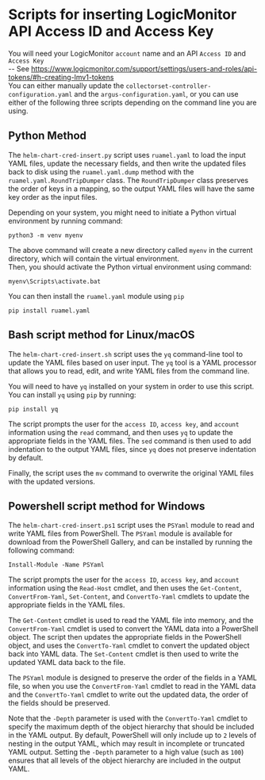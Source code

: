 # Scripts for inserting LogicMonitor API Access ID and Access Key
You will  need your LogicMonitor `account` name and an API `Access ID` and `Access Key` <br>
-- See https://www.logicmonitor.com/support/settings/users-and-roles/api-tokens/#h-creating-lmv1-tokens <br>
You can either manually update the `collectorset-controller-configuration.yaml` and the `argus-configuration.yaml`, or you can use either of the following three scripts depending on the command line you are using.

## Python Method
The `helm-chart-cred-insert.py` script uses `ruamel.yaml` to load the input YAML files, update the necessary fields, and then write the updated files back to disk using the `ruamel.yaml.dump` method with the `ruamel.yaml.RoundTripDumper` class. The `RoundTripDumper` class preserves the order of keys in a mapping, so the output YAML files will have the same key order as the input files.

Depending on your system, you might need to initiate a Python virtual environment by running command:
```
python3 -m venv myenv
```
The above command will create a new directory called `myenv` in the current directory, which will contain the virtual environment. <br>
Then, you should activate the Python virtual environment using command:
```
myenv\Scripts\activate.bat
```
You can then install the `ruamel.yaml` module using `pip`
```
pip install ruamel.yaml
```

## Bash script method for Linux/macOS
The `helm-chart-cred-insert.sh` script uses the `yq` command-line tool to update the YAML files based on user input. The `yq` tool is a YAML processor that allows you to read, edit, and write YAML files from the command line.

You will need to have `yq` installed on your system in order to use this script. You can install `yq` using `pip` by running:
```
pip install yq
```
The script prompts the user for the `access ID`, `access key`, and `account` information using the `read` command, and then uses `yq` to update the appropriate fields in the YAML files. The `sed` command is then used to add indentation to the output YAML files, since `yq` does not preserve indentation by default.

Finally, the script uses the `mv` command to overwrite the original YAML files with the updated versions.

## Powershell script method for Windows
The `helm-chart-cred-insert.ps1` script uses the `PSYaml` module to read and write YAML files from PowerShell. The `PSYaml` module is available for download from the PowerShell Gallery, and can be installed by running the following command:
```
Install-Module -Name PSYaml
```
The script prompts the user for the `access ID`, `access key`, and `account` information using the `Read-Host` cmdlet, and then uses the `Get-Content`, `ConvertFrom-Yaml`, `Set-Content`, and `ConvertTo-Yaml` cmdlets to update the appropriate fields in the YAML files.

The `Get-Content` cmdlet is used to read the YAML file into memory, and the `ConvertFrom-Yaml` cmdlet is used to convert the YAML data into a PowerShell object. The script then updates the appropriate fields in the PowerShell object, and uses the `ConvertTo-Yaml` cmdlet to convert the updated object back into YAML data. The `Set-Content` cmdlet is then used to write the updated YAML data back to the file.

The `PSYaml` module is designed to preserve the order of the fields in a YAML file, so when you use the `ConvertFrom-Yaml` cmdlet to read in the YAML data and the `ConvertTo-Yaml` cmdlet to write out the updated data, the order of the fields should be preserved.

Note that the `-Depth` parameter is used with the `ConvertTo-Yaml` cmdlet to specify the maximum depth of the object hierarchy that should be included in the YAML output. By default, PowerShell will only include up to `2` levels of nesting in the output YAML, which may result in incomplete or truncated YAML output. Setting the `-Depth` parameter to a high value (such as `100`) ensures that all levels of the object hierarchy are included in the output YAML.